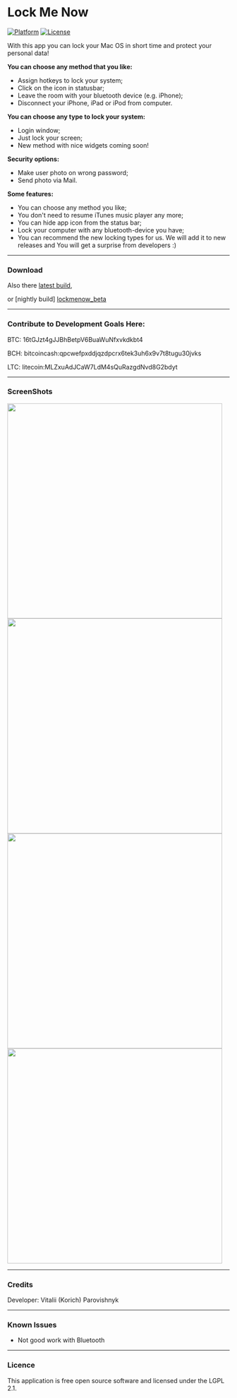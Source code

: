 Lock Me Now
=========
[![Platform](https://img.shields.io/badge/platform-OS%20X-lightgrey.svg?style=flat)](http://www.apple.com/osx/)
[![License](https://img.shields.io/badge/license-LGPL%202.1-brightgreen.svg?style=flat)](https://www.gnu.org/licenses/lgpl-2.1.html)

With this app you can lock your Mac OS in short time and protect your personal data!
 
**You can choose any method that you like:**
* Assign hotkeys to lock your system;
* Click on the icon in statusbar;
* Leave the room with your bluetooth device (e.g. iPhone);
* Disconnect your iPhone, iPad or iPod from computer.

**You can choose any type to lock your system:**
* Login window;
* Just lock your screen;
* New method with nice widgets coming soon!

**Security options:**
* Make user photo on wrong password;
* Send photo via Mail.

**Some features:**
* You can choose any method you like;
* You don't need to resume iTunes music player any more;
* You can hide app icon from the status bar;
* Lock your computer with any bluetooth-device you have;
* You can recommend the new locking types for us. We will add it to new releases and You will get a surprise from developers :)

 ___
### Download

Also there [latest build][lockmenow],

or [nightly build] [lockmenow_beta]

 ___
### Contribute to Development Goals Here: 

BTC: 16tGJzt4gJJBhBetpV6BuaWuNfxvkdkbt4

BCH: bitcoincash:qpcwefpxddjqzdpcrx6tek3uh6x9v7t8tugu30jvks

LTC: litecoin:MLZxuAdJCaW7LdM4sQuRazgdNvd8G2bdyt

 ___
### ScreenShots

<img src="https://github.com/iKorich/LockMeNow/blob/master/img/prefs_main.png?raw=true" width="487">
<img src="https://github.com/iKorich/LockMeNow/blob/master/img/prefs_security.png?raw=true" width="487">
<img src="https://github.com/iKorich/LockMeNow/blob/master/img/prefs_bluetooth.png?raw=true" width="487">
<img src="https://github.com/iKorich/LockMeNow/blob/master/img/prefs_usb.png?raw=true" width="487">

 ___
### Credits

Developer: Vitalii (Korich) Parovishnyk 

 ___
### Known Issues

* Not good work with Bluetooth

 ___
### Licence

This application is free open source software and licensed under the LGPL 2.1.


[lockmenow]: http://downloads.igrsoft.com/lockmenow/lockmenow_latest.zip "latest build"
[lockmenow_beta]: http://downloads.igrsoft.com/beta/LockMeNow_beta.zip "nightly build"
